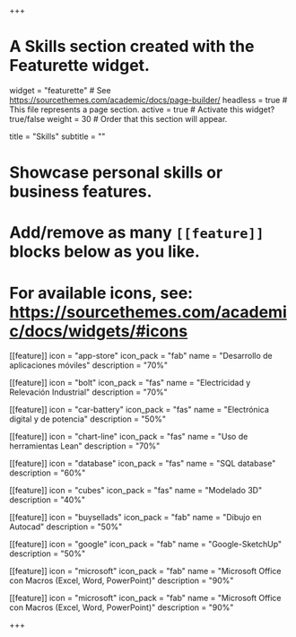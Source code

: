 +++
# A Skills section created with the Featurette widget.
widget = "featurette"  # See https://sourcethemes.com/academic/docs/page-builder/
headless = true  # This file represents a page section.
active = true  # Activate this widget? true/false
weight = 30  # Order that this section will appear.

title = "Skills"
subtitle = ""

# Showcase personal skills or business features.
# 
# Add/remove as many `[[feature]]` blocks below as you like.
# 
# For available icons, see: https://sourcethemes.com/academic/docs/widgets/#icons

[[feature]]
  icon = "app-store"
  icon_pack = "fab"
  name = "Desarrollo de aplicaciones móviles"
  description = "70%"
  
    
[[feature]]
  icon = "bolt"
  icon_pack = "fas"
  name = "Electricidad y Relevación Industrial"
  description = "70%"
  
    
[[feature]]
  icon = "car-battery"
  icon_pack = "fas"
  name = "Electrónica digital y de potencia"
  description = "50%"
  
  
[[feature]]
  icon = "chart-line"
  icon_pack = "fas"
  name = "Uso de herramientas Lean"
  description = "70%" 
  
  [[feature]]
  icon = "database"
  icon_pack = "fas"
  name = "SQL database"
  description = "60%"
  
[[feature]]
  icon = "cubes"
  icon_pack = "fas"
  name = "Modelado 3D"
  description = "40%"
  
    
  [[feature]]
  icon = "buysellads"
  icon_pack = "fab"
  name = "Dibujo en Autocad"
  description = "50%"
  
  [[feature]]
  icon = "google"
  icon_pack = "fab"
  name = "Google-SketchUp"
  description = "50%"
  
   [[feature]]
  icon = "microsoft"
  icon_pack = "fab"
  name = "Microsoft Office con Macros (Excel, Word, PowerPoint)"
  description = "90%"
  
   [[feature]]
  icon = "microsoft"
  icon_pack = "fab"
  name = "Microsoft Office con Macros (Excel, Word, PowerPoint)"
  description = "90%"
  
+++
